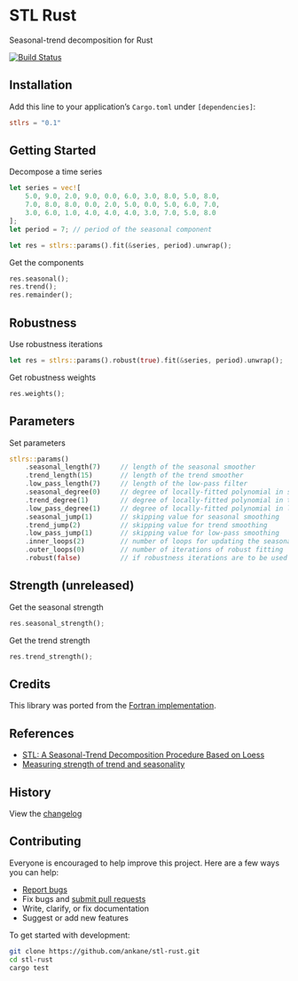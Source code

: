 # STL Rust

Seasonal-trend decomposition for Rust

[![Build Status](https://github.com/ankane/stl-rust/workflows/build/badge.svg?branch=master)](https://github.com/ankane/stl-rust/actions)

## Installation

Add this line to your application’s `Cargo.toml` under `[dependencies]`:

```toml
stlrs = "0.1"
```

## Getting Started

Decompose a time series

```rust
let series = vec![
    5.0, 9.0, 2.0, 9.0, 0.0, 6.0, 3.0, 8.0, 5.0, 8.0,
    7.0, 8.0, 8.0, 0.0, 2.0, 5.0, 0.0, 5.0, 6.0, 7.0,
    3.0, 6.0, 1.0, 4.0, 4.0, 4.0, 3.0, 7.0, 5.0, 8.0
];
let period = 7; // period of the seasonal component

let res = stlrs::params().fit(&series, period).unwrap();
```

Get the components

```rust
res.seasonal();
res.trend();
res.remainder();
```

## Robustness

Use robustness iterations

```rust
let res = stlrs::params().robust(true).fit(&series, period).unwrap();
```

Get robustness weights

```rust
res.weights();
```

## Parameters

Set parameters

```rust
stlrs::params()
    .seasonal_length(7)     // length of the seasonal smoother
    .trend_length(15)       // length of the trend smoother
    .low_pass_length(7)     // length of the low-pass filter
    .seasonal_degree(0)     // degree of locally-fitted polynomial in seasonal smoothing
    .trend_degree(1)        // degree of locally-fitted polynomial in trend smoothing
    .low_pass_degree(1)     // degree of locally-fitted polynomial in low-pass smoothing
    .seasonal_jump(1)       // skipping value for seasonal smoothing
    .trend_jump(2)          // skipping value for trend smoothing
    .low_pass_jump(1)       // skipping value for low-pass smoothing
    .inner_loops(2)         // number of loops for updating the seasonal and trend components
    .outer_loops(0)         // number of iterations of robust fitting
    .robust(false)          // if robustness iterations are to be used
```

## Strength (unreleased)

Get the seasonal strength

```rust
res.seasonal_strength();
```

Get the trend strength

```rust
res.trend_strength();
```

## Credits

This library was ported from the [Fortran implementation](https://www.netlib.org/a/stl).

## References

- [STL: A Seasonal-Trend Decomposition Procedure Based on Loess](https://www.scb.se/contentassets/ca21efb41fee47d293bbee5bf7be7fb3/stl-a-seasonal-trend-decomposition-procedure-based-on-loess.pdf)
- [Measuring strength of trend and seasonality](https://otexts.com/fpp2/seasonal-strength.html)

## History

View the [changelog](https://github.com/ankane/stl-rust/blob/master/CHANGELOG.md)

## Contributing

Everyone is encouraged to help improve this project. Here are a few ways you can help:

- [Report bugs](https://github.com/ankane/stl-rust/issues)
- Fix bugs and [submit pull requests](https://github.com/ankane/stl-rust/pulls)
- Write, clarify, or fix documentation
- Suggest or add new features

To get started with development:

```sh
git clone https://github.com/ankane/stl-rust.git
cd stl-rust
cargo test
```
